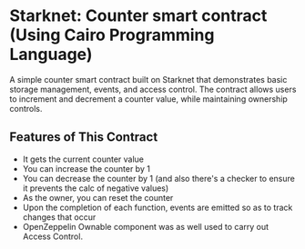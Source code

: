 # Starknet: Counter smart contract (Using Cairo Programming Language)

A simple counter smart contract built on Starknet that demonstrates basic storage management, events, and access control. The contract allows users to increment and decrement a counter value, while maintaining ownership controls.

## Features of This Contract

-   It gets the current counter value
-   You can increase the counter by 1
-   You can decrease the counter by 1 (and also there's a checker to ensure it prevents the calc of negative values)
-   As the owner, you can reset the counter
-   Upon the completion of each function, events are emitted so as to track changes that occur
-   OpenZeppelin Ownable component was as well used to carry out Access Control.
